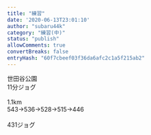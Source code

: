 ```yaml
---
title: "練習"
date: '2020-06-13T23:01:10'
author: "subaru44k"
category: "練習(中)"
status: "publish"
allowComments: true
convertBreaks: false
entryHash: "60f7cbeef03f36da6afc2c1a5f215ab2"
---
```

世田谷公園<br>
11分ジョグ<br>
<br>
1.1km<br>
543→536→528→515→446<br>
<br>
431ジョグ
